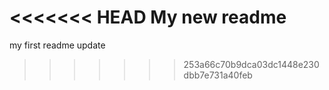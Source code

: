 <<<<<<< HEAD
My new readme
=======
my first readme update
>>>>>>> 253a66c70b9dca03dc1448e230dbb7e731a40feb

